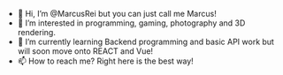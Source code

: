 - 👋 Hi, I’m @MarcusRei but you can just call me Marcus!
- 👀 I’m interested in programming, gaming, photography and 3D rendering.
- 🌱 I’m currently learning Backend programming and basic API work but will soon move onto REACT and Vue!
- 📫 How to reach me? Right here is the best way!

<!---
MarcusRei/MarcusRei is a ✨ special ✨ repository because its `README.md` (this file) appears on your GitHub profile.
You can click the Preview link to take a look at your changes.
--->
